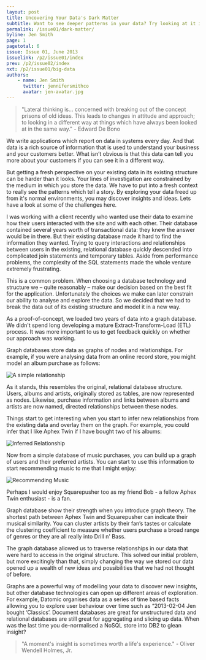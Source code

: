 ```yaml
---
layout: post
title: Uncovering Your Data's Dark Matter
subtitle: Want to see deeper patterns in your data? Try looking at it in a new way, says Jen Smith
permalink: /issue01/dark-matter/
byline: Jen Smith
page: 1
pagetotal: 6
issue: Issue 01, June 2013
issuelink: /p2/issue01/index
prev: /p2/issue02/index
nxt: /p2/issue01/big-data
authors:
    - name: Jen Smith
      twitter: jennifersmithco
      avatar: jen-avatar.jpg
---
```

> "Lateral thinking is... concerned with breaking out of the concept prisons of old ideas. This leads to changes in attitude and approach; to looking in a different way at things which have always been looked at in the same way." - Edward De Bono

We write applications which report on data in systems every day. And that data is a rich source of information that is used to understand your business and your customers better. What isn’t obvious is that this data can tell you more about your customers if you can see it in a different way.

But getting a fresh perspective on your existing data in its existing structure can be harder than it looks.  Your lines of investigation are constrained by the medium in which you store the data. We have to put into a fresh context to really see the patterns which tell a story. By exploring your data freed up from it's normal environments, you may discover insights and ideas. Lets have a look at some of the challenges here.

I was working with a client recently who wanted use their data to examine how their users interacted with the site and with each other. Their database contained several years worth of transactional data: they knew the answer would be in there. But their existing database made it hard to find the information they wanted. Trying to query interactions and relationships between users in the existing, relational database  quickly descended into complicated join statements and temporary tables. Aside from performance problems, the complexity of the SQL statements made the whole venture extremely frustrating.

This is a common problem. When choosing a database technology and structure we – quite reasonably – make our decision based on the best fit for the application. Unfortunately the choices we make can later constrain our ability to analyse and explore the data. So we decided that we had to break the data out of its existing structure and model it in a new way.

As a proof-of-concept, we loaded two years of data into a graph database. We didn't spend long developing a mature Extract-Transform-Load (ETL) process. It was more important to us to get feedback quickly on whether our approach was working.

Graph databases store data as graphs of nodes and relationships. For example, if you were analysing data from an online record store, you might model an album purchase as follows:

![A simple relationship](/p2/images/dark-matter/1.png)

As it stands, this resembles the original, relational database structure. Users, albums and artists, originally stored as tables, are now represented as nodes. Likewise, purchase information and links between albums and artists are now named, directed relationships between these nodes.

Things start to get interesting when you start to infer new relationships from the existing data and overlay them on the graph. For example, you could infer that I like Aphex Twin if I have bought two of his albums:

![Inferred Relationship](/p2/images/dark-matter/2.png)

Now from a simple database of music purchases, you can build up a graph of users and their preferred artists. You can start to use this information to start recommending music to me that I might enjoy:

![Recommending Music](/p2/images/dark-matter/3.png)

Perhaps I would enjoy Squarepusher too as my friend Bob - a fellow Aphex Twin enthusiast - is a fan.

Graph database show their strength when you introduce graph theory. The shortest path between Aphex Twin and Squarepusher can indicate their musical similarity. You can cluster artists by their fan’s tastes or calculate the clustering coefficient to measure whether users purchase a broad range of genres or they are all really into Drill n' Bass.

The graph database allowed us to traverse relationships in our data that were hard to access in the original structure. This solved our initial problem, but more excitingly than that, simply changing the way we stored our data opened up a wealth of new ideas and possibilities that we had not thought of before.

Graphs are a powerful way of modelling your data to discover new insights, but other database technologies can open up different areas of exploration. For example, Datomic organises data as a series of time based facts allowing you to explore user behaviour over time such as “2013-02-04 Jen bought ‘Classics’. Document databases are great for unstructured data and relational databases are still great for aggregating and slicing up data. When was the last time you de-normalised a NoSQL store into DB2 to glean insight?

> "A moment's insight is sometimes worth a life's experience." - Oliver Wendell Holmes, Jr.
